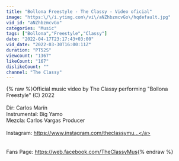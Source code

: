 ```yaml
---
title: "Bollona Freestyle - The Classy - Video oficial"
image: "https:\/\/i.ytimg.com\/vi\/aNZhbzmcvGo\/hqdefault.jpg"
vid_id: "aNZhbzmcvGo"
categories: "Music"
tags: ["Bollona","Freestyle","Classy"]
date: "2022-04-17T23:17:43+03:00"
vid_date: "2022-03-30T16:00:11Z"
duration: "PT52S"
viewcount: "1367"
likeCount: "167"
dislikeCount: ""
channel: "The Classy"
---
```

{% raw %}Official music video by The Classy performing &quot;Bollona Freestyle&quot; (C) 2022<br /><br />Dir: Carlos Marín <br />Instrumental: Big Yamo <br />Mezcla: Carlos Vargas Producer<br /><br />Instagram: <a rel="nofollow" target="blank" href="https://www.instagram.com/theclassymu...">https://www.instagram.com/theclassymu...</a><br /><br />​<br />Fans Page: <a rel="nofollow" target="blank" href="https://web.facebook.com/TheClassyMus">https://web.facebook.com/TheClassyMus</a>{% endraw %}
